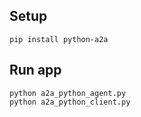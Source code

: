 ## Setup
```
pip install python-a2a

```

## Run app
```
python a2a_python_agent.py
python a2a_python_client.py
```